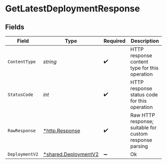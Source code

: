 # GetLatestDeploymentResponse


## Fields

| Field                                                              | Type                                                               | Required                                                           | Description                                                        |
| ------------------------------------------------------------------ | ------------------------------------------------------------------ | ------------------------------------------------------------------ | ------------------------------------------------------------------ |
| `ContentType`                                                      | *string*                                                           | :heavy_check_mark:                                                 | HTTP response content type for this operation                      |
| `StatusCode`                                                       | *int*                                                              | :heavy_check_mark:                                                 | HTTP response status code for this operation                       |
| `RawResponse`                                                      | [*http.Response](https://pkg.go.dev/net/http#Response)             | :heavy_check_mark:                                                 | Raw HTTP response; suitable for custom response parsing            |
| `DeploymentV2`                                                     | [*shared.DeploymentV2](../../../pkg/models/shared/deploymentv2.md) | :heavy_minus_sign:                                                 | Ok                                                                 |
